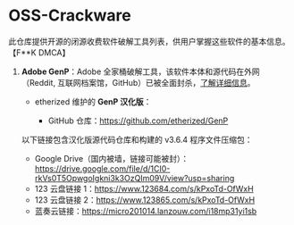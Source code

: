 # OSS-Crackware
此仓库提供开源的闭源收费软件破解工具列表，供用户掌握这些软件的基本信息。【F**K DMCA】

1. **Adobe GenP**：Adobe 全家桶破解工具，该软件本体和源代码在外网（Reddit, 互联网档案馆，GitHub）已被全面封杀，[了解详细信息](https://github.com/github/dmca/blob/master/2025/06/2025-06-18-adobe.md)。
   
    - etherized 维护的 **GenP 汉化版**：
      
      - GitHub 仓库：https://github.com/etherized/GenP

    以下链接包含汉化版源代码仓库和构建的 v3.6.4 程序文件压缩包：
   
      - Google Drive（国内被墙，链接可能被封）：https://drive.google.com/file/d/1CI0-rkVs0T5OpwgoIgkni3k3OzQIm09V/view?usp=sharing
      - 123 云盘链接 1：https://www.123684.com/s/kPxoTd-OfWxH
      - 123 云盘链接 2：https://www.123865.com/s/kPxoTd-OfWxH
      - 蓝奏云链接：https://micro201014.lanzouw.com/i18mp31yi1sb
